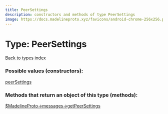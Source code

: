 ```yaml
---
title: PeerSettings
description: constructors and methods of type PeerSettings
image: https://docs.madelineproto.xyz/favicons/android-chrome-256x256.png
---
```

# Type: PeerSettings  
[Back to types index](index.md)



### Possible values (constructors):

[peerSettings](../constructors/peerSettings.md)  



### Methods that return an object of this type (methods):

[$MadelineProto->messages->getPeerSettings](../methods/messages.getPeerSettings.md)  



